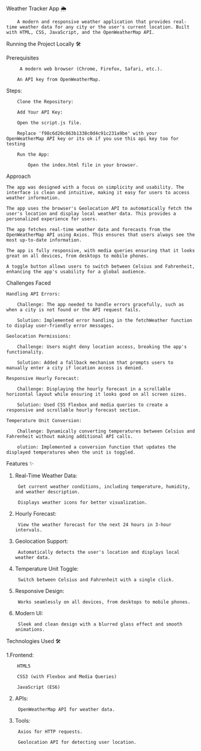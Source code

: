 Weather Tracker App 🌦️

        A modern and responsive weather application that provides real-time weather data for any city or the user's current location. Built with HTML, CSS, JavaScript, and the OpenWeatherMap API.

Running the Project Locally 🛠️

Prerequisites
        
         A modern web browser (Chrome, Firefox, Safari, etc.).

        An API key from OpenWeatherMap.

Steps: 

        Clone the Repository:

        Add Your API Key:

        Open the script.js file.

        Replace 'f98c6d20c863b1338c0d4c91c231a9be' with your OpenWeatherMap API key or its ok if you use this api key too for testing

        Run the App:

            Open the index.html file in your browser.


Approach


    The app was designed with a focus on simplicity and usability. The interface is clean and intuitive, making it easy for users to access weather information.

    The app uses the browser's Geolocation API to automatically fetch the user's location and display local weather data. This provides a personalized experience for users.

    The app fetches real-time weather data and forecasts from the OpenWeatherMap API using Axios. This ensures that users always see the most up-to-date information.

    The app is fully responsive, with media queries ensuring that it looks great on all devices, from desktops to mobile phones.

    A toggle button allows users to switch between Celsius and Fahrenheit, enhancing the app's usability for a global audience.


Challenges Faced


    Handling API Errors:

        Challenge: The app needed to handle errors gracefully, such as when a city is not found or the API request fails.

        Solution: Implemented error handling in the fetchWeather function to display user-friendly error messages.

    Geolocation Permissions:

        Challenge: Users might deny location access, breaking the app's functionality.

        Solution: Added a fallback mechanism that prompts users to manually enter a city if location access is denied.

    Responsive Hourly Forecast:

        Challenge: Displaying the hourly forecast in a scrollable horizontal layout while ensuring it looks good on all screen sizes.

        Solution: Used CSS Flexbox and media queries to create a responsive and scrollable hourly forecast section.

    Temperature Unit Conversion:

        Challenge: Dynamically converting temperatures between Celsius and Fahrenheit without making additional API calls.

        olution: Implemented a conversion function that updates the displayed temperatures when the unit is toggled.


Features ✨

1. Real-Time Weather Data:

        Get current weather conditions, including temperature, humidity, and weather description.

        Displays weather icons for better visualization.

2. Hourly Forecast:

        View the weather forecast for the next 24 hours in 3-hour intervals.

3. Geolocation Support:

        Automatically detects the user's location and displays local weather data.

4. Temperature Unit Toggle:

        Switch between Celsius and Fahrenheit with a single click.

5. Responsive Design:

        Works seamlessly on all devices, from desktops to mobile phones.

6. Modern UI:

        Sleek and clean design with a blurred glass effect and smooth animations.


Technologies Used 🛠️

1.Frontend:

        HTML5

        CSS3 (with Flexbox and Media Queries)

        JavaScript (ES6)

2. APIs:

        OpenWeatherMap API for weather data.

3. Tools:

        Axios for HTTP requests.

        Geolocation API for detecting user location.